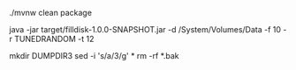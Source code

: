 ./mvnw clean package

java -jar target/filldisk-1.0.0-SNAPSHOT.jar -d /System/Volumes/Data -f 10 -r TUNEDRANDOM -t 12

mkdir DUMPDIR3
sed -i 's/a/3/g' *
rm -rf *.bak